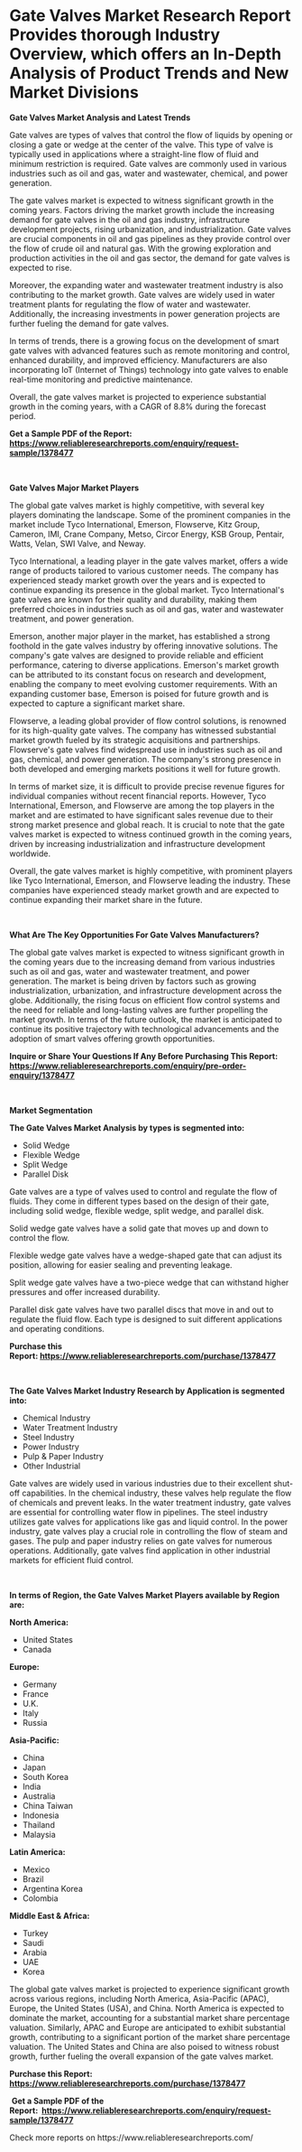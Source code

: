<p><h1>Gate Valves Market Research Report Provides thorough Industry Overview, which offers an In-Depth Analysis of Product Trends and New Market Divisions</h1></p><p><strong>Gate Valves Market Analysis and Latest Trends</strong></p>
<p><p>Gate valves are types of valves that control the flow of liquids by opening or closing a gate or wedge at the center of the valve. This type of valve is typically used in applications where a straight-line flow of fluid and minimum restriction is required. Gate valves are commonly used in various industries such as oil and gas, water and wastewater, chemical, and power generation.</p><p>The gate valves market is expected to witness significant growth in the coming years. Factors driving the market growth include the increasing demand for gate valves in the oil and gas industry, infrastructure development projects, rising urbanization, and industrialization. Gate valves are crucial components in oil and gas pipelines as they provide control over the flow of crude oil and natural gas. With the growing exploration and production activities in the oil and gas sector, the demand for gate valves is expected to rise.</p><p>Moreover, the expanding water and wastewater treatment industry is also contributing to the market growth. Gate valves are widely used in water treatment plants for regulating the flow of water and wastewater. Additionally, the increasing investments in power generation projects are further fueling the demand for gate valves.</p><p>In terms of trends, there is a growing focus on the development of smart gate valves with advanced features such as remote monitoring and control, enhanced durability, and improved efficiency. Manufacturers are also incorporating IoT (Internet of Things) technology into gate valves to enable real-time monitoring and predictive maintenance.</p><p>Overall, the gate valves market is projected to experience substantial growth in the coming years, with a CAGR of 8.8% during the forecast period.</p></p>
<p><strong>Get a Sample PDF of the Report:&nbsp; <a href="https://www.reliableresearchreports.com/enquiry/request-sample/1378477">https://www.reliableresearchreports.com/enquiry/request-sample/1378477</a></strong></p>
<p>&nbsp;</p>
<p><strong>Gate Valves Major Market Players</strong></p>
<p><p>The global gate valves market is highly competitive, with several key players dominating the landscape. Some of the prominent companies in the market include Tyco International, Emerson, Flowserve, Kitz Group, Cameron, IMI, Crane Company, Metso, Circor Energy, KSB Group, Pentair, Watts, Velan, SWI Valve, and Neway.</p><p>Tyco International, a leading player in the gate valves market, offers a wide range of products tailored to various customer needs. The company has experienced steady market growth over the years and is expected to continue expanding its presence in the global market. Tyco International's gate valves are known for their quality and durability, making them preferred choices in industries such as oil and gas, water and wastewater treatment, and power generation.</p><p>Emerson, another major player in the market, has established a strong foothold in the gate valves industry by offering innovative solutions. The company's gate valves are designed to provide reliable and efficient performance, catering to diverse applications. Emerson's market growth can be attributed to its constant focus on research and development, enabling the company to meet evolving customer requirements. With an expanding customer base, Emerson is poised for future growth and is expected to capture a significant market share.</p><p>Flowserve, a leading global provider of flow control solutions, is renowned for its high-quality gate valves. The company has witnessed substantial market growth fueled by its strategic acquisitions and partnerships. Flowserve's gate valves find widespread use in industries such as oil and gas, chemical, and power generation. The company's strong presence in both developed and emerging markets positions it well for future growth.</p><p>In terms of market size, it is difficult to provide precise revenue figures for individual companies without recent financial reports. However, Tyco International, Emerson, and Flowserve are among the top players in the market and are estimated to have significant sales revenue due to their strong market presence and global reach. It is crucial to note that the gate valves market is expected to witness continued growth in the coming years, driven by increasing industrialization and infrastructure development worldwide.</p><p>Overall, the gate valves market is highly competitive, with prominent players like Tyco International, Emerson, and Flowserve leading the industry. These companies have experienced steady market growth and are expected to continue expanding their market share in the future.</p></p>
<p>&nbsp;</p>
<p><strong>What Are The Key Opportunities For Gate Valves Manufacturers?</strong></p>
<p><p>The global gate valves market is expected to witness significant growth in the coming years due to the increasing demand from various industries such as oil and gas, water and wastewater treatment, and power generation. The market is being driven by factors such as growing industrialization, urbanization, and infrastructure development across the globe. Additionally, the rising focus on efficient flow control systems and the need for reliable and long-lasting valves are further propelling the market growth. In terms of the future outlook, the market is anticipated to continue its positive trajectory with technological advancements and the adoption of smart valves offering growth opportunities.</p></p>
<p><strong>Inquire or Share Your Questions If Any Before Purchasing This Report: <a href="https://www.reliableresearchreports.com/enquiry/pre-order-enquiry/1378477">https://www.reliableresearchreports.com/enquiry/pre-order-enquiry/1378477</a></strong></p>
<p>&nbsp;</p>
<p><strong>Market Segmentation</strong></p>
<p><strong>The Gate Valves Market Analysis by types is segmented into:</strong></p>
<p><ul><li>Solid Wedge</li><li>Flexible Wedge</li><li>Split Wedge</li><li>Parallel Disk</li></ul></p>
<p><p>Gate valves are a type of valves used to control and regulate the flow of fluids. They come in different types based on the design of their gate, including solid wedge, flexible wedge, split wedge, and parallel disk. </p><p>Solid wedge gate valves have a solid gate that moves up and down to control the flow. </p><p>Flexible wedge gate valves have a wedge-shaped gate that can adjust its position, allowing for easier sealing and preventing leakage. </p><p>Split wedge gate valves have a two-piece wedge that can withstand higher pressures and offer increased durability. </p><p>Parallel disk gate valves have two parallel discs that move in and out to regulate the fluid flow. Each type is designed to suit different applications and operating conditions.</p></p>
<p><strong>Purchase this Report:&nbsp;<a href="https://www.reliableresearchreports.com/purchase/1378477">https://www.reliableresearchreports.com/purchase/1378477</a></strong></p>
<p>&nbsp;</p>
<p><strong>The Gate Valves Market Industry Research by Application is segmented into:</strong></p>
<p><ul><li>Chemical Industry</li><li>Water Treatment Industry</li><li>Steel Industry</li><li>Power Industry</li><li>Pulp & Paper Industry</li><li>Other Industrial</li></ul></p>
<p><p>Gate valves are widely used in various industries due to their excellent shut-off capabilities. In the chemical industry, these valves help regulate the flow of chemicals and prevent leaks. In the water treatment industry, gate valves are essential for controlling water flow in pipelines. The steel industry utilizes gate valves for applications like gas and liquid control. In the power industry, gate valves play a crucial role in controlling the flow of steam and gases. The pulp and paper industry relies on gate valves for numerous operations. Additionally, gate valves find application in other industrial markets for efficient fluid control.</p></p>
<p>&nbsp;</p>
<p><strong>In terms of Region, the Gate Valves Market Players available by Region are:</strong></p>
<p>
    <p> <strong> North America: </strong>
        <ul>
            <li>United States</li>
            <li>Canada</li>
        </ul>
        </p> 
    <p> <strong> Europe: </strong>
        <ul>
            <li>Germany</li>
            <li>France</li>
            <li>U.K.</li>
            <li>Italy</li>
            <li>Russia</li>
        </ul>
        </p> 
    <p> <strong> Asia-Pacific: </strong>
        <ul>
            <li>China</li>
            <li>Japan</li>
            <li>South Korea</li>
            <li>India</li>
            <li>Australia</li>
            <li>China Taiwan</li>
            <li>Indonesia</li>
            <li>Thailand</li>
            <li>Malaysia</li>
        </ul>
        </p> 
    <p> <strong> Latin America: </strong>
        <ul>
            <li>Mexico</li>
            <li>Brazil</li>
            <li>Argentina Korea</li>
            <li>Colombia</li>
        </ul>
        </p> 
    <p> <strong> Middle East & Africa: </strong>
        <ul>
            <li>Turkey</li>
            <li>Saudi</li>
            <li>Arabia</li>
            <li>UAE</li>
            <li>Korea</li>
        </ul>
    </p>
    </p>
<p><p>The global gate valves market is projected to experience significant growth across various regions, including North America, Asia-Pacific (APAC), Europe, the United States (USA), and China. North America is expected to dominate the market, accounting for a substantial market share percentage valuation. Similarly, APAC and Europe are anticipated to exhibit substantial growth, contributing to a significant portion of the market share percentage valuation. The United States and China are also poised to witness robust growth, further fueling the overall expansion of the gate valves market.</p></p>
<p><strong>Purchase this Report: <a href="https://www.reliableresearchreports.com/purchase/1378477">https://www.reliableresearchreports.com/purchase/1378477</a></strong></p>
<p>&nbsp;<strong>Get a Sample PDF of the Report:&nbsp;&nbsp;<a href="https://www.reliableresearchreports.com/enquiry/request-sample/1378477">https://www.reliableresearchreports.com/enquiry/request-sample/1378477</a></strong></p>
<p><strong></strong></p>
<p>Check more reports on https://www.reliableresearchreports.com/</p>